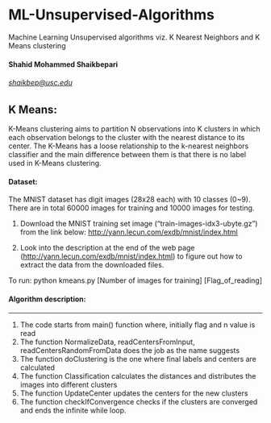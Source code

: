 # ML-Unsupervised-Algorithms
Machine Learning Unsupervised algorithms viz. K Nearest Neighbors and K Means clustering
#### Shahid Mohammed Shaikbepari
###### shaikbep@usc.edu

## K Means:
K-Means clustering aims to partition N observations into K clusters in which each observation belongs to the cluster with the nearest distance to its center. 
The K-Means has a loose relationship to the k-nearest neighbors classifier and the main difference between them is that there is no label used in K-Means clustering. 
#### Dataset:
The MNIST dataset has digit images (28x28 each) with 10 classes (0~9). There are in total 60000 images for training and 10000 images for testing. 

1. Download the MNIST training set image (“train-images-idx3-ubyte.gz”) from the link below: http://yann.lecun.com/exdb/mnist/index.html
 
2. Look into the description at the end of the web page (http://yann.lecun.com/exdb/mnist/index.html) to figure out how to extract the data from the downloaded files.

To run: python kmeans.py [Number of images for training] [Flag_of_reading]

#### Algorithm description:
----------------------
1. The code starts from main() function where, initially flag and n value is read
2. The function NormalizeData, readCentersFromInput, readCentersRandomFromData does the job as the name suggests
3. The function doClustering is the one where final labels and centers are calculated
4. The function Classification calculates the distances and distributes the images into different clusters
5. The function UpdateCenter updates the centers for the new clusters
6. The function checkIfConvergence checks if the clusters are converged and ends the infinite while loop.
